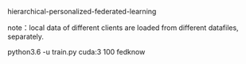 hierarchical-personalized-federated-learning

note：local data of different clients are loaded from different datafiles, separately.


python3.6 -u train.py cuda:3 100 fedknow 
